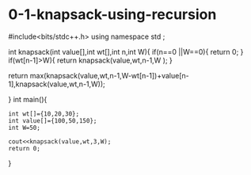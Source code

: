 # 0-1-knapsack-using-recursion
#include<bits/stdc++.h>
using namespace std ; 

int knapsack(int  value[],int wt[],int n,int W){
 if(n==0 ||W==0){
 	return 0;
 }
 if(wt[n-1]>W){
 	return knapsack(value,wt,n-1,W );
 }
 
 
 return max(knapsack(value,wt,n-1,W-wt[n-1])+value[n-1],knapsack(value,wt,n-1,W));	
	
	
}
int main(){
	
	int wt[]={10,20,30};
	int value[]={100,50,150};
	int W=50;
	
	cout<<knapsack(value,wt,3,W);
	return 0;
}
